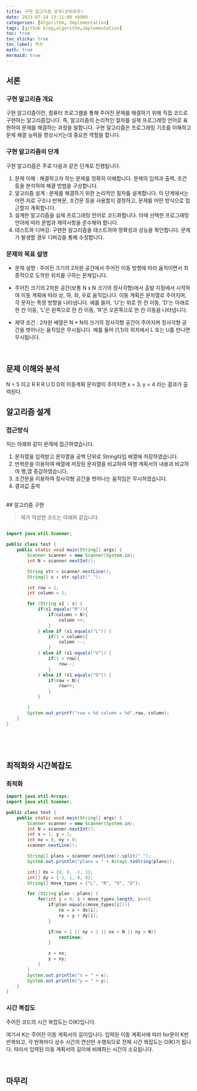 ```yaml
---
title: 구현 알고리즘 문제(상하좌우)
date: 2023-07-24 13:11:00 +0900
categories: [Algorithm, Implementation]
tags: [github blog,algorithm,implementation]
toc: true
toc_sticky: true
toc_label: 목차
math: true
mermaid: true
---
```


## 서론

### 구현 알고리즘 개요
구현 알고리즘이란, 컴퓨터 프로그램을 통해 주어진 문제를 해결하기 위해 직접 코드로 구현하는 알고리즘입니다.
즉, 알고리즘의 논리적인 절차를 실제 프로그래밍 언어로 표현하여 문제를 해결하는 과정을 말합니다.
구현 알고리즘은 프로그래밍 기초를 이해하고 문제 해결 능력을 향상시키는데 중요한 역할을 합니다.

### 구현 알고리즘의 단계

구현 알고리즘은 주로 다음과 같은 단계로 진행됩니다.

1. 문제 이해 : 해결하고자 하는 문제를 정확히 이해합니다. 문제의 입력과 출력, 조건 등을 분석하여 해결 방법을 구상합니다.
2. 알고리즘 설계 : 문제를 해결하기 위한 논리적인 절차를 설계합니다. 이 단계에서는 어떤 자료 구조나 반복문, 조건문 등을 사용할지 결정하고,
문제를 어떤 방식으로 접근할지 계획합니다.
3. 설계한 알고리즘을 실제 프로그래밍 언어로 코드화합니다. 이때 선택한 프로그래밍 언어에 따라 문법과 제약사항을 준수해야 합니다.
4. 테스트와 디버깅: 구현한 알고리즘을 테스트하여 정확성과 성능을 확인합니다. 문제가 발생할 경우 디버깅을 통해 수정합니다.

### 문제의 목표 설명

- 문제 설명 : 주어진 크기의 2차원 공간에서 주어진 이동 방향에 따라 움직이면서 최종적으로 도착한 위치를 구하는 문제입니다.

- 주어진 크기의 2차원 공간(보통 N x N 크기의 정사각형)에서 출발 지점에서 시작하여 이동 계획에 따라 상, 하, 좌, 우로 움직입니다. 
이동 계획은 문자열로 주어지며, 각 문자는 특정 방향을 나타냅니다. 예를 들어, 'U'는 위로 한 칸 이동, 'D'는 아래로 한 칸 이동, 'L'은 왼쪽으로 한 칸 이동, 'R'은 오른쪽으로 한 칸 이동을 나타냅니다.


- 제약 조건 : 2차원 배열은 N * N의 크기의 정사각형 공간이 주어지며 정사각형 공간을 벗어나는 움직임은 무시됩니다.
예를 들어 (1,1)의 위치에서 L 또는 U를 만나면 무시됩니다.


<br>

## 문제 이해와 분석
N = 5 이고 
R R R U D D의 이동계획 문자열이 주어지면 x = 3, y = 4 라는 결과가 출력된다.
<br>

## 알고리즘 설계

### 접근방식
저는 아래와 같이 문제에 접근하였습니다.
1. 문자열을 입력받고 문자열을 공백 단위로 String타입 배열에 저장하였습니다.
2. 반복문을 이용하여 배열에 저장된 문자열을 비교하여 여행 계획서의 내용과 비교하여 행,열 증감하였습니다.
3. 조건문을 이용하여 정사각형 공간을 벗어나는 움직임은 무시하였습니다.
4. 결과값 출력

<br>
## 알고리즘 구현

>제가 작성한 코드는 아래와 같습니다.

```java

import java.util.Scanner;

public class test {
    public static void main(String[] args) {
        Scanner scanner = new Scanner(System.in);
        int N = scanner.nextInt();

        String str = scanner.nextLine();
        String[] s = str.split(" ");

        int row = 1;
        int column = 1;

        for (String s1 : s) {
            if(s1.equals("R")){
                if(column < N){
                    column ++;
                }
            } else if (s1.equals("L")) {
                if(1 < column){
                    column --;
                }
            } else if (s1.equals("U")) {
                if(1 < row){
                    row--;
                }
            } else if (s1.equals("D")) {
                if(row < N){
                    row++;
                }
            }

        }
        System.out.printf("row = %d column = %d",row, column);
    }
}




```
<br>

## 최적화와 시간복잡도

### 최적화
```java
import java.util.Arrays;
import java.util.Scanner;

public class test {
    public static void main(String[] args) {
        Scanner scanner = new Scanner(System.in);
        int N = scanner.nextInt();
        int x = 1, y = 1;
        int nx = 0, ny = 0;
        scanner.nextLine();

        String[] plans = scanner.nextLine().split(" ");
        System.out.println("plans = " + Arrays.toString(plans));

        int[] dx = {0, 0, -1, 1};
        int[] dy = {-1, 1, 0, 0};
        String[] move_types = {"L", "R", "U", "D"};

        for (String plan : plans) {
            for(int i = 0; i < move_types.length; i++){
                if(plan.equals(move_types[i])){
                    nx = x + dx[i];
                    ny = y + dy[i];
                }

                if(nx < 1 || ny < 1 || nx > N || ny > N){
                    continue;
                }

                x = nx;
                y = ny;
            }
        }
        System.out.println("x = " + x);
        System.out.println("y = " + y);
    }
}

```


### 시간 복잡도
주어진 코드의 시간 복잡도는 O(K)입니다.

여기서 K는 주어진 이동 계획서의 길이입니다. 입력된 이동 계획서에 따라 for문이 K번 반복되고, 각 반복마다 상수 시간의 연산만 수행되므로 전체 시간 복잡도는 O(K)가 됩니다. 따라서 입력된 이동 계획서의 길이에 비례하는 시간이 소요됩니다.

<br>

## 마무리